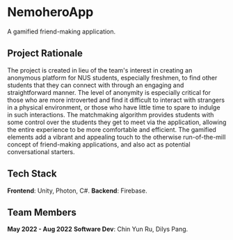 # NemoheroApp
A gamified friend-making application.

## Project Rationale
The project is created in lieu of the team's interest in creating an anonymous platform for NUS students, especially freshmen, to find other students that they can connect with through an engaging and straightforward manner. The level of anonymity is especially critical for those who are more introverted and find it difficult to interact with strangers in a physical environment, or those who have little time to spare to indulge in such interactions. The matchmaking algorithm provides students with some control over the students they get to meet via the application, allowing the entire experience to be more comfortable and efficient. The gamified elements add a vibrant and appealing touch to the otherwise run-of-the-mill concept of friend-making applications, and also act as potential conversational starters.

## Tech Stack
**Frontend**: Unity, Photon, C#.
**Backend**: Firebase.

## Team Members
**May 2022 - Aug 2022**
**Software Dev**: Chin Yun Ru, Dilys Pang.
